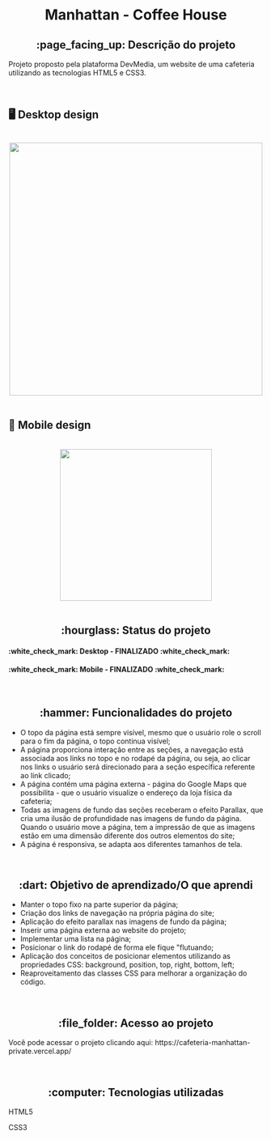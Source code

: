 <h1 align = "center">Manhattan - Coffee House</h1>
<h2 align = "center">:page_facing_up: Descrição do projeto</h2>
<p>Projeto proposto pela plataforma DevMedia, um website de uma cafeteria utilizando as tecnologias HTML5 e CSS3.</p>
<br>

## :desktop_computer: Desktop design
<br>
<div align = "center">
<img src = "https://github.com/gleicekelly13/Manhattan-Coffee-Shop/assets/80974593/b0aebb9b-b814-4af1-a3c7-ddea754bcdda" width = "500" />
</div>
<br>

## :iphone: Mobile design
<br>
<div align = "center">
<img src = "https://github.com/gleicekelly13/Manhattan-Coffee-Shop/assets/80974593/cb51a519-3658-436f-a323-c6d63020da10" width = "300" />
</div>
<br>

<h2 align="center">:hourglass: Status do projeto </h2>
<h4>:white_check_mark: Desktop - FINALIZADO :white_check_mark: </h4>
<h4>:white_check_mark: Mobile - FINALIZADO :white_check_mark: </h4>
<br>

<h2 align="center">:hammer: Funcionalidades do projeto </h2>
<ul>
  <li>O topo da página está sempre visível, mesmo que o usuário role o scroll para o fim da página, o topo continua visível; </li>
  <li>A página proporciona interação entre as seções, a navegação está associada aos links no topo e no rodapé da página, 
    ou seja, ao clicar nos links o usuário será direcionado para a seção específica referente ao link clicado; </li>
  <li>A página contém uma página externa - página do Google Maps que possibilita - que o usuário visualize o endereço da loja física da cafeteria; </li>
  <li>Todas as imagens de fundo das seções receberam o efeito Parallax, que cria uma ilusão de profundidade nas imagens de fundo da página. 
      Quando o usuário move a página, tem a impressão de que as imagens estão em uma dimensão diferente dos outros elementos do site;</li>
  <li>A página é responsiva, se adapta aos diferentes tamanhos de tela. </li>
</ul>
<br>

<h2 align="center"> :dart: Objetivo de aprendizado/O que aprendi </h2>
<ul>
  <li>Manter o topo fixo na parte superior da página; </li>
  <li>Criação dos links de navegação na própria página do site; </li>
  <li>Aplicação do efeito parallax nas imagens de fundo da página; </li>
  <li>Inserir uma página externa ao website do projeto; </li>
  <li>Implementar uma lista na página; </li>
  <li>Posicionar o link do rodapé de forma ele fique "flutuando; </li>
  <li>Aplicação dos conceitos de posicionar elementos utilizando as propriedades CSS: background, position, top, right, bottom, left; </li>
  <li>Reaproveitamento das classes CSS para melhorar a organização do código.</li>
</ul>
<br>

<h2 align="center"> :file_folder: Acesso ao projeto </h2>
<p>Você pode acessar o projeto clicando aqui: https://cafeteria-manhattan-private.vercel.app/ </p>
<br>

<h2 align="center"> :computer: Tecnologias utilizadas </h2>
<p>HTML5</p>
<p>CSS3</p>
